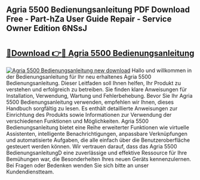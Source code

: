 ## Agria 5500 Bedienungsanleitung PDF Download Free - Part-hZa User Guide Repair - Service Owner Edition 6NSsJ

# <h2><a href="http://df1jid.blite.top/?on=Agria+5500+Bedienungsanleitung">🔗Download 👉🔴 Agria 5500 Bedienungsanleitung</a></h2>

[![Agria 5500 Bedienungsanleitung new download](https://i.imgur.com/lujVjoI.png)](http://df1jid.blite.top/?on=Agria+5500+Bedienungsanleitung)
Hallo und willkommen in der Bedienungsanleitung für Ihr neu erhaltenes Agria 5500 Bedienungsanleitung. Dieser Leitfaden soll Ihnen helfen, Ihr Produkt zu verstehen und erfolgreich zu betreiben. Sie finden klare Anweisungen für Installation, Verwendung, Wartung und Fehlerbehebung. Bevor Sie Ihr Agria 5500 Bedienungsanleitung verwenden, empfehlen wir Ihnen, dieses Handbuch sorgfältig zu lesen. Es enthält detaillierte Anweisungen zur Einrichtung des Produkts sowie Informationen zur Verwendung der verschiedenen Funktionen und Möglichkeiten. Agria 5500 Bedienungsanleitung bietet eine Reihe erweiterter Funktionen wie virtuelle Assistenten, intelligente Benachrichtigungen, anpassbare Verknüpfungen und automatisierte Aufgaben, die alle einfach über die Benutzeroberfläche gesteuert werden können. Wir vertrauen darauf, dass das Agria 5500 BedienungsanleitungD eine zuverlässige und effektive Ressource für Ihre Bemühungen war, die Besonderheiten Ihres neuen Geräts kennenzulernen. Bei Fragen oder Bedenken wenden Sie sich bitte an unser Kundendienstteam.
